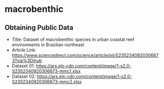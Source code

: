 # macrobenthic
## Obtaining Public Data
- Title: Dataset of macrobenthic species in urban coastal reef environments in Brazilian northeast <br>
- Article Link: https://www.sciencedirect.com/science/article/pii/S2352340920306673?via%3Dihub <br>
- Dataset 01: https://ars.els-cdn.com/content/image/1-s2.0-S2352340920306673-mmc1.xlsx <br>
- Dataset 02: https://ars.els-cdn.com/content/image/1-s2.0-S2352340920306673-mmc2.xlsx <br>

